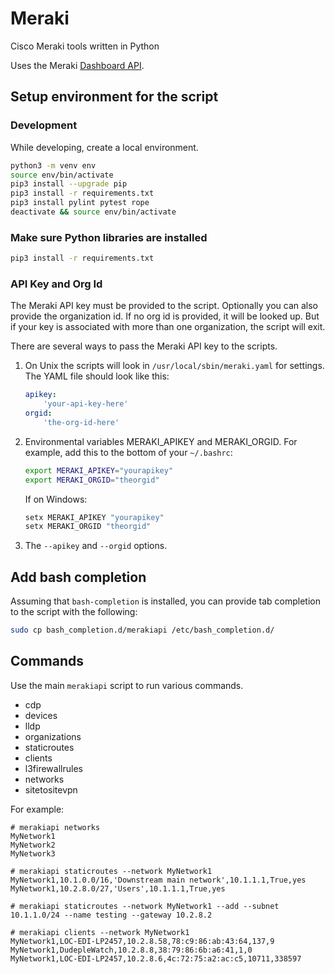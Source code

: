 # Meraki

Cisco Meraki tools written in Python

Uses the Meraki [Dashboard API](https://dashboard.meraki.com/api_docs).

## Setup environment for the script

### Development

While developing, create a local environment.

```bash
python3 -m venv env
source env/bin/activate
pip3 install --upgrade pip
pip3 install -r requirements.txt
pip3 install pylint pytest rope
deactivate && source env/bin/activate
```

### Make sure Python libraries are installed

```bash
pip3 install -r requirements.txt
```

### API Key and Org Id

The Meraki API key must be provided to the script.  Optionally you
can also provide the organization id.  If no org id is provided, it
will be looked up.  But if your key is associated with more than one
organization, the script will exit.

There are several ways to pass the Meraki API key to the scripts.

1. On Unix the scripts will look in `/usr/local/sbin/meraki.yaml`
for settings.
The YAML file should look like this:

    ```yaml
    apikey:
        'your-api-key-here'
    orgid:
        'the-org-id-here'
    ```

1. Environmental variables MERAKI_APIKEY and MERAKI_ORGID.  For example, add this
to the bottom of your `~/.bashrc`:

    ```bash
    export MERAKI_APIKEY="yourapikey"
    export MERAKI_ORGID="theorgid"
    ```

    If on Windows:

    ```cmd
    setx MERAKI_APIKEY "yourapikey"
    setx MERAKI_ORGID "theorgid"
    ```

1. The `--apikey` and `--orgid` options.

## Add bash completion

Assuming that `bash-completion` is installed, you can provide
tab completion to the script with the following:

```bash
sudo cp bash_completion.d/merakiapi /etc/bash_completion.d/
```

## Commands

Use the main `merakiapi` script to run various commands.

- cdp
- devices
- lldp
- organizations
- staticroutes
- clients
- l3firewallrules
- networks
- sitetositevpn

For example:

```csv
# merakiapi networks
MyNetwork1
MyNetwork2
MyNetwork3

# merakiapi staticroutes --network MyNetwork1
MyNetwork1,10.1.0.0/16,'Downstream main network',10.1.1.1,True,yes
MyNetwork1,10.2.8.0/27,'Users',10.1.1.1,True,yes

# merakiapi staticroutes --network MyNetwork1 --add --subnet 10.1.1.0/24 --name testing --gateway 10.2.8.2

# merakiapi clients --network MyNetwork1
MyNetwork1,LOC-EDI-LP2457,10.2.8.58,78:c9:86:ab:43:64,137,9
MyNetwork1,DudepleWatch,10.2.8.8,38:79:86:6b:a6:41,1,0
MyNetwork1,LOC-EDI-LP2457,10.2.8.6,4c:72:75:a2:ac:c5,10711,338597
```
